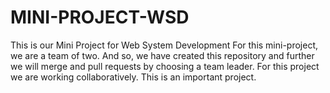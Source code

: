 # MINI-PROJECT-WSD
This is our Mini Project for Web System Development 
For this mini-project, we are a team of two. And so, we have created this repository and further we will merge and pull requests by choosing a team leader.
For this project we are working collaboratively.
This is an important project.
